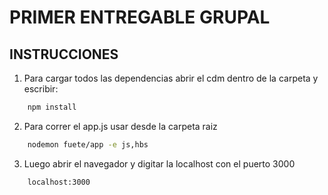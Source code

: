 # PRIMER ENTREGABLE GRUPAL

### 

## INSTRUCCIONES

1. Para cargar todos las dependencias abrir el cdm dentro de la carpeta y escribir:
```bash
    npm install
```
2. Para correr el app.js usar desde la carpeta raiz
```bash
    nodemon fuete/app -e js,hbs
```  
3. Luego abrir el navegador y digitar la localhost con el puerto 3000
```bash
    localhost:3000
```  

